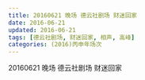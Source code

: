 ```yaml
---
title: 20160621 晚场 德云社剧场 财迷回家
date: 2016-06-21
updated: 2016-06-21
tags: [德云社剧场, 财迷回家, 相声, 高峰] 
categories: (2016)丙申年场次 
---
```

20160621 晚场 德云社剧场 财迷回家
